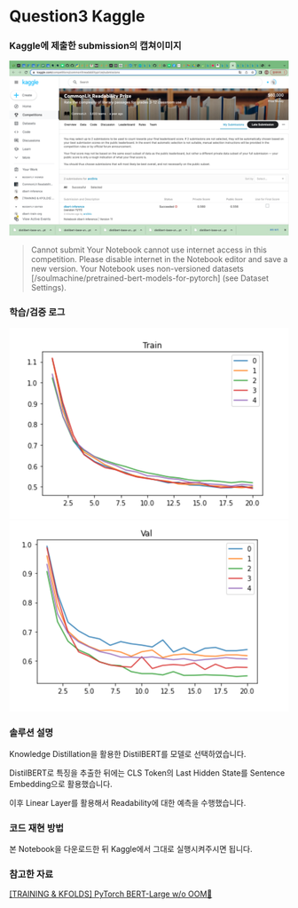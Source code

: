 # Question3 Kaggle

### Kaggle에 제출한 submission의 캡쳐이미지

![submission](resource/submission.png)

> Cannot submit
Your Notebook cannot use internet access in this competition. Please disable internet in the Notebook editor and save a new version.
Your Notebook uses non-versioned datasets [/soulmachine/pretrained-bert-models-for-pytorch] (see Dataset Settings).

### 학습/검증 로그

![train_loss](resource/train_loss.png)
![val_loss](resource/val_loss.png)

### 솔루션 설명

Knowledge Distillation을 활용한 DistilBERT를 모델로 선택하였습니다.

DistilBERT로 특징을 추출한 뒤에는 CLS Token의 Last Hidden State를 Sentence Embedding으로 활용했습니다.

이후 Linear Layer를 활용해서 Readability에 대한 예측을 수행했습니다.

### 코드 재현 방법

본 Notebook을 다운로드한 뒤 Kaggle에서 그대로 실행시켜주시면 됩니다.

### 참고한 자료

[[TRAINING & KFOLDS] PyTorch BERT-Large w/o OOM🎯](https://www.kaggle.com/code/heyytanay/training-kfolds-pytorch-bert-large-w-o-oom)
